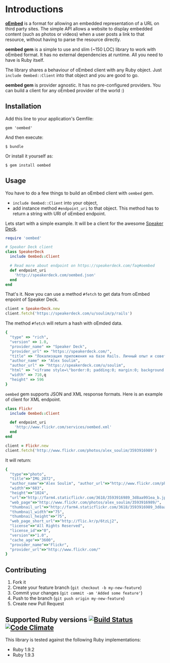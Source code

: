 # Introductions

[**oEmbed**](http://oembed.com/) is a format for allowing an embedded representation of a URL on third
party sites. The simple API allows a website to display embedded content
(such as photos or videos) when a user posts a link to that resource, without
having to parse the resource directly.

**oembed gem** is a simple to use and slim (~150 LOC) library to work with oEmbed format. It has no external dependencies at runtime. All you need to have is Ruby itself.

The library shares a behaviour of oEmbed client with any Ruby object. Just `include Oembed::Client` into that object and you are good to go.

**oembed gem** is provider agnostic. It has no pre-configured providers.
You can build a client for any oEmbed provider of the world :)

## Installation

Add this line to your application's Gemfile:

    gem 'oembed'

And then execute:

    $ bundle

Or install it yourself as:

    $ gem install oembed

## Usage

You have to do a few things to build an oEmbed client with `oembed` gem.

- `include Oembed::Client` into your object,
- add instance method `#endpoint_uri` to that object. This method has to return
  a string with URI of oEmbed endpoint.

Lets start with a simple example. It will be a client for the awesome
[Speaker Deck](http://speakerdeck.com).

```ruby
require 'oembed'

# Speaker Deck client
class SpeakerDeck
  include Oembed::Client

  # Read more about endpoint on https://speakerdeck.com/faq#oembed
  def endpoint_uri
    'http://speakerdeck.com/oembed.json'
  end
end
```

That's it. Now you can use a method `#fetch` to get data from oEmbed enpoint of Speaker Deck.

```ruby
client = SpeakerDeck.new
client.fetch('https://speakerdeck.com/u/soulim/p/rails')
```

The method `#fetch` will return a hash with oEmded data.

```ruby
{
  "type" => "rich",
  "version" => 1.0,
  "provider_name" => "Speaker Deck", 
  "provider_url" => "https://speakerdeck.com/",
  "title" => "Локализация приложения на базе Rails. Личный опыт и советы", 
  "author_name" => "Alex Soulim", 
  "author_url" => "https://speakerdeck.com/u/soulim",
  "html" => "<iframe style=\"border:0; padding:0; margin:0; background:transparent;\" mozallowfullscreen=\"true\" webkitallowfullscreen=\"true\" frameBorder=\"0\" allowTransparency=\"true\" id=\"presentation_frame_4fd3874cebb4b2001f0277e5\" src=\"//speakerdeck.com/embed/4fd3874cebb4b2001f0277e5\" width=\"710\" height=\"596\"></iframe>\n",
  "width" => 710,q
  "height" => 596
}
```

`oembed` gem supports JSON and XML response formats. Here is an example of
client for XML endpoint.

```ruby
class Flickr
  include Oembed::Client

  def endpoint_uri
    'http://www.flickr.com/services/oembed.xml'
  end
end

client = Flickr.new
client.fetch('http://www.flickr.com/photos/alex_soulim/3593916989')
```

It will return:

```ruby
{
  "type"=>"photo",
  "title"=>"IMG_2072",
  "author_name"=>"Alex Soulim", "author_url"=>"http://www.flickr.com/photos/alex_soulim/",
  "width"=>"683",
  "height"=>"1024",
  "url"=>"http://farm4.staticflickr.com/3618/3593916989_3d8aa991ea_b.jpg", 
  "web_page"=>"http://www.flickr.com/photos/alex_soulim/3593916989/",
  "thumbnail_url"=>"http://farm4.staticflickr.com/3618/3593916989_3d8aa991ea_s.jpg",
  "thumbnail_width"=>"75",
  "thumbnail_height"=>"75",
  "web_page_short_url"=>"http://flic.kr/p/6tzLj2",
  "license"=>"All Rights Reserved",
  "license_id"=>"0",
  "version"=>"1.0",
  "cache_age"=>"3600",
  "provider_name"=>"Flickr",
  "provider_url"=>"http://www.flickr.com/"
}
```

## Contributing

1. Fork it
2. Create your feature branch (`git checkout -b my-new-feature`)
3. Commit your changes (`git commit -am 'Added some feature'`)
4. Push to the branch (`git push origin my-new-feature`)
5. Create new Pull Request

## Supported Ruby versions [![Build Status](https://secure.travis-ci.org/soulim/oembed.png)](http://travis-ci.org/soulim/oembed)  [![Code Climate](https://codeclimate.com/badge.png)](https://codeclimate.com/github/soulim/oembed)

This library is tested against the following Ruby implementations:

- Ruby 1.9.2
- Ruby 1.9.3
